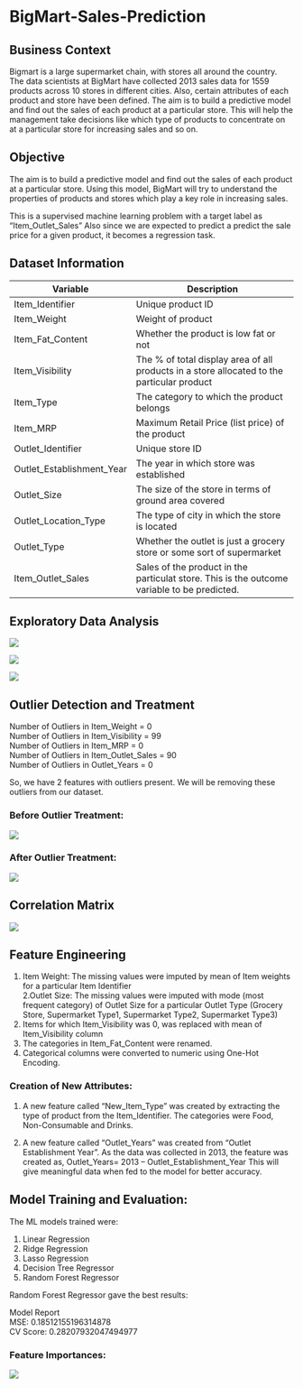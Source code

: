 # BigMart-Sales-Prediction
## Business Context

Bigmart is a large supermarket chain, with stores all around the country. The data scientists at BigMart have collected 2013 sales data for 1559 products across 10 stores in different cities. Also, certain attributes of each product and store have been defined. 
The aim is to build a predictive model and find out the sales of each product at a particular store. This will help the management take decisions like which type of products to concentrate on at a particular store for increasing sales and so on.

## Objective
The aim is to build a predictive model and find out the sales of each product at a particular store. Using this model, BigMart will try to understand the properties of products and stores which play a key role in increasing sales.

This is a supervised machine learning problem with a target label as “Item_Outlet_Sales” Also since we are expected to predict a predict the sale price for a given product, it becomes a regression task.

## Dataset Information

Variable | Description
----------|--------------
Item_Identifier | Unique product ID
Item_Weight | Weight of product
Item_Fat_Content | Whether the product is low fat or not
Item_Visibility | The % of total display area of all products in a    store allocated to the particular product
Item_Type | The category to which the product belongs
Item_MRP | Maximum Retail Price (list price) of the product
Outlet_Identifier | Unique store ID
Outlet_Establishment_Year | The year in which store was established
Outlet_Size | The size of the store in terms of ground area covered
Outlet_Location_Type | The type of city in which the store is located
Outlet_Type | Whether the outlet is just a grocery store or some sort of supermarket
Item_Outlet_Sales | Sales of the product in the particulat store. This is the outcome variable to be predicted.

## Exploratory Data Analysis



![](Images/2.JPG)

![](Images/3.JPG)

![](Images/4.JPG)

## Outlier Detection and Treatment

Number of Outliers in Item_Weight = 0  
Number of Outliers in Item_Visibility = 99  
Number of Outliers in Item_MRP = 0  
Number of Outliers in Item_Outlet_Sales = 90  
Number of Outliers in Outlet_Years = 0  

So, we have 2 features with outliers present. We will be removing these outliers from our dataset.

### Before Outlier Treatment: 
![](Images/5.JPG)

### After Outlier Treatment: 
![](Images/8.JPG)

## Correlation Matrix
![](Images/6.JPG)


## Feature Engineering
1. Item Weight: The missing values were imputed by mean of Item weights for a particular Item Identifier  
2.Outlet Size: The missing values were imputed with mode (most frequent category) of Outlet Size for a particular Outlet Type (Grocery Store, Supermarket Type1, Supermarket Type2, Supermarket Type3)  
3. Items for which Item_Visibility was 0, was replaced with mean of Item_Visibility column  
4. The categories in Item_Fat_Content were renamed.  
5. Categorical columns were converted to numeric using One-Hot Encoding.  

### Creation of New Attributes:
1.  A new feature called “New_Item_Type” was created by extracting the type of product from the Item_Identifier. The categories were Food, Non-Consumable and Drinks.

2. A new feature called “Outlet_Years” was created from “Outlet Establishment Year”. As the data was collected in 2013, the feature was created as,
Outlet_Years= 2013 – Outlet_Establishment_Year
This will give meaningful data when fed to the model for better accuracy.

## Model Training and Evaluation:
The ML models trained were:
1. Linear Regression  
2. Ridge Regression  
3. Lasso Regression  
4. Decision Tree Regressor  
5. Random Forest Regressor  

Random Forest Regressor gave the best results:

Model Report  
MSE: 0.18512155196314878  
CV Score: 0.28207932047494977  

### Feature Importances:
![](Images/7.JPG)






